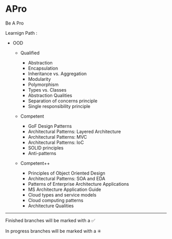 # APro

Be A Pro

Learnign Path : 

- OOD

    - Qualified 
    	- Abstraction
    	- Encapsulation
    	- Inheritance vs. Aggregation
    	- Modularity
    	- Polymorphism
    	- Types vs. Classes
    	- Abstraction Qualities
    	- Separation of concerns principle
    	- Single responsibility principle
		
    - Competent 
    	- GoF Design Patterns
    	- Architectural Patterns: Layered Architecture
    	- Architectural Patterns: MVC
    	- Architectural Patterns: IoC
    	- SOLID principles
    	- Anti-patterns
    	
    - Competent++
    	- Principles of Object Oriented Design
    	- Architectural Patterns: SOA and EDA
    	- Patterns of Enterprise Architecture Applications
    	- MS Architecture Application Guide
    	- Cloud types and service models
    	- Cloud computing patterns
    	- Architecture Qualities
        

------------------------------------------------------------------------
Finished branches will be marked with a :white_check_mark:

In progress branches will be marked with a :eight_spoked_asterisk:
